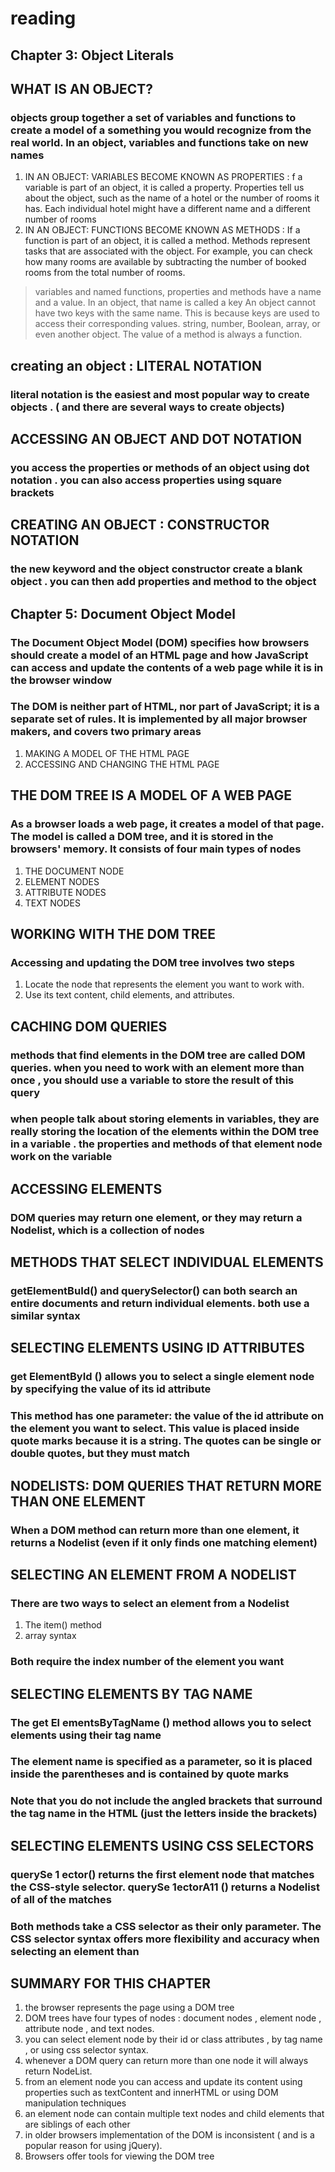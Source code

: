 # reading

## Chapter 3: Object Literals

## WHAT IS AN OBJECT?

### objects group together a set of variables and functions to create a model of a something you would recognize from the real world. In an object, variables and functions take on new names

1. IN AN OBJECT: VARIABLES BECOME KNOWN AS PROPERTIES : f a variable is part of an object, it is called a property. Properties tell us about the object, such as the name of a hotel or the number of rooms it has. Each individual hotel might have a different name and a different number of rooms
2. IN AN OBJECT: FUNCTIONS BECOME KNOWN AS METHODS : If a function is part of an object, it is called a method. Methods represent tasks that are associated with the object. For example, you can check how many rooms are available by subtracting the number of booked rooms from the total number of rooms.

> variables and named functions, properties and methods have a name and a value. In an object, that name is called a key
> An object cannot have two keys with the same name. This is because keys are used to access their corresponding values.
> string, number, Boolean, array, or even another object. The value of a method is always a function.

## creating an object : LITERAL NOTATION

### literal notation  is the easiest and most popular way to create objects . ( and there are several ways to create objects)

## ACCESSING AN OBJECT AND DOT NOTATION

### you access the properties or methods of an object using dot notation . you can also access properties using square brackets

## CREATING AN OBJECT : CONSTRUCTOR NOTATION

### the new keyword and the object constructor create a blank object . you can then add properties and method to the object

## Chapter 5: Document Object Model

### The Document Object Model (DOM) specifies how browsers should create a model of an HTML page and how JavaScript can access and update the contents of a web page while it is in the browser window

### The DOM is neither part of HTML, nor part of JavaScript; it is a separate set of rules. It is implemented by all major browser makers, and covers two primary areas

1. MAKING A MODEL OF THE HTML PAGE
2. ACCESSING AND CHANGING THE HTML PAGE

## THE DOM TREE IS A MODEL OF A WEB PAGE

### As a browser loads a web page, it creates a model of that page. The model is called a DOM tree, and it is stored in the browsers' memory. It consists of four main types of nodes

1. THE DOCUMENT NODE
2. ELEMENT NODES
3. ATTRIBUTE NODES
4. TEXT NODES

## WORKING WITH THE DOM TREE

### Accessing and updating the DOM tree involves two steps

1. Locate the node that represents the element you want to work with.
2. Use its text content, child elements, and attributes.

## CACHING DOM QUERIES

### methods that find elements in the DOM tree are called DOM queries. when you need to work with an element more than once , you should use a variable to store the result of this query

### when people talk about storing elements in variables, they are really storing the location of the elements within the DOM tree in a variable . the properties and methods of that element node work on the variable

## ACCESSING ELEMENTS

### DOM queries may return one element, or they may return a Nodelist, which is a collection of nodes

## METHODS THAT SELECT INDIVIDUAL ELEMENTS

### getElementBuId() and querySelector() can both search an entire documents and return individual elements. both use a similar syntax

## SELECTING ELEMENTS USING ID ATTRIBUTES

### get ElementById () allows you to select a single element node by specifying the value of its id attribute

### This method has one parameter: the value of the id attribute on the element you want to select. This value is placed inside quote marks because it is a string. The quotes can be single or double quotes, but they must match

## NODELISTS: DOM QUERIES THAT RETURN MORE THAN ONE ELEMENT

### When a DOM method can return more than one element, it returns a Nodelist (even if it only finds one matching element)

## SELECTING AN ELEMENT FROM A NODELIST

### There are two ways to select an element from a Nodelist

1. The item() method
2. array syntax

### Both require the index number of the element you want

## SELECTING ELEMENTS BY TAG NAME

### The get El ementsByTagName () method allows you to select elements using their tag name

### The element name is specified as a parameter, so it is placed inside the parentheses and is contained by quote marks

### Note that you do not include the angled brackets that surround the tag name in the HTML (just the letters inside the brackets)

## SELECTING ELEMENTS USING CSS SELECTORS

### querySe 1 ector() returns the first element node that matches the CSS-style selector. querySe 1ectorA11 () returns a Nodelist of all of the matches

### Both methods take a CSS selector as their only parameter. The CSS selector syntax offers more flexibility and accuracy when selecting an element than

## SUMMARY FOR THIS CHAPTER

1. the browser represents the page using a DOM tree
2. DOM trees have four types of nodes : document nodes , element node , attribute node , and text nodes.
3. you can select element node by their id or class attributes , by tag name , or using css selector syntax.
4. whenever a DOM query can return more than one node it will always return NodeList.
5. from an element node you can access and update its content using properties such as textContent and innerHTML or using DOM manipulation techniques
6. an element node can contain multiple text nodes and child elements that are siblings of each other
7. in older browsers implementation of the DOM is inconsistent ( and is a popular reason for using jQuery).
8. Browsers offer tools for viewing the DOM tree
